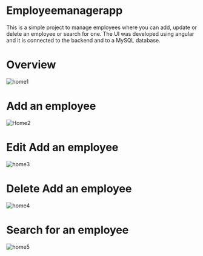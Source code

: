 # Employeemanagerapp

This is a simple project to manage employees where you can add, update or delete an employee or search for one.
The UI was developed using angular and it is connected to the backend and to a MySQL database.

# Overview
![home1](https://user-images.githubusercontent.com/57743411/173598484-d9f61c07-64cf-49e5-929a-adfd2a51817d.png)


# Add an employee
![Home2](https://user-images.githubusercontent.com/57743411/173599231-331c6e70-cdcb-4bfd-8e2a-9ae99cbea811.png)


# Edit Add an employee
![home3](https://user-images.githubusercontent.com/57743411/173599398-4a851f57-2240-4f19-9f0f-9cccac357edc.png)


# Delete Add an employee

![home4](https://user-images.githubusercontent.com/57743411/173599547-efbd22eb-25a2-4d0a-a16b-66eb4827605a.png)


# Search for an employee

![home5](https://user-images.githubusercontent.com/57743411/173599744-a277195c-c173-495c-bf6e-da940f2a20b6.png)
